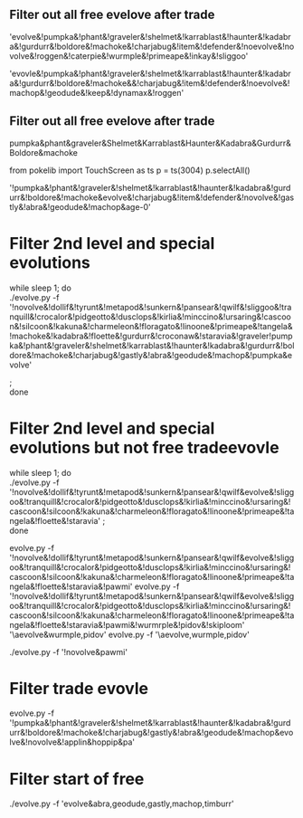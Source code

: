 

## Filter out all free evelove after trade
'evolve&!pumpka&!phant&!graveler&!shelmet&!karrablast&!haunter&!kadabra&!gurdurr&!boldore&!machoke&!charjabug&!item&!defender&!noevolve&!novolve&!roggen&!caterpie&!wurmple&!primeape&!inkay&!sliggoo'

'evovle&!pumpka&!phant&!graveler&!shelmet&!karrablast&!haunter&!kadabra&!gurdurr&!boldore&!machoke&&!charjabug&!item&!defender&!noevolve&!machop&!geodude&!keep&!dynamax&!roggen'

## Filter out all free evelove after trade
pumpka&phant&graveler&Shelmet&Karrablast&Haunter&Kadabra&Gurdurr&Boldore&machoke

from pokelib import TouchScreen as ts
p = ts(3004)
p.selectAll()


'!pumpka&!phant&!graveler&!shelmet&!karrablast&!haunter&!kadabra&!gurdurr&!boldore&!machoke&evolve&!charjabug&!item&!defender&!novolve&!gastly&!abra&!geodude&!machop&age-0'

# Filter 2nd level and special evolutions
while sleep 1; do \
./evolve.py -f '!novolve&!dollif&!tyrunt&!metapod&!sunkern&!pansear&!qwilf&!sliggoo&!tranquill&!crocalor&!pidgeotto&!dusclops&!kirlia&!minccino&!ursaring&!cascoon&!silcoon&!kakuna&!charmeleon&!floragato&!linoone&!primeape&!tangela&!machoke&!kadabra&!floette&!gurdurr&!croconaw&!staravia&!graveler!pumpka&!phant&!graveler&!shelmet&!karrablast&!haunter&!kadabra&!gurdurr&!boldore&!machoke&!charjabug&!gastly&!abra&!geodude&!machop&!pumpka&evolve'


;\
done

# Filter 2nd level and special evolutions but not free tradeevovle
while sleep 1; do \
 ./evolve.py -f '!novolve&!dollif&!tyrunt&!metapod&!sunkern&!pansear&!qwilf&evolve&!sliggoo&!tranquill&!crocalor&!pidgeotto&!dusclops&!kirlia&!minccino&!ursaring&!cascoon&!silcoon&!kakuna&!charmeleon&!floragato&!linoone&!primeape&!tangela&!floette&!staravia'    ;\
done

evolve.py -f '!novolve&!dollif&!tyrunt&!metapod&!sunkern&!pansear&!qwilf&evolve&!sliggoo&!tranquill&!crocalor&!pidgeotto&!dusclops&!kirlia&!minccino&!ursaring&!cascoon&!silcoon&!kakuna&!charmeleon&!floragato&!linoone&!primeape&!tangela&!floette&!staravia&!pawmi' 
evolve.py -f '!novolve&!dollif&!tyrunt&!metapod&!sunkern&!pansear&!qwilf&evolve&!sliggoo&!tranquill&!crocalor&!pidgeotto&!dusclops&!kirlia&!minccino&!ursaring&!cascoon&!silcoon&!kakuna&!charmeleon&!floragato&!linoone&!primeape&!tangela&!floette&!staravia&!pawmi&!wurmrple&!pidov&!skiploom' 
'\aevolve&wurmple,pidov'
evolve.py -f '\aevolve,wurmple,pidov' 

 ./evolve.py -f '!novolve&pawmi'

# Filter trade evovle

evolve.py -f '!pumpka&!phant&!graveler&!shelmet&!karrablast&!haunter&!kadabra&!gurdurr&!boldore&!machoke&!charjabug&!gastly&!abra&!geodude&!machop&evolve&!novolve&!applin&hoppip&pa'

# Filter start of free
 ./evolve.py -f 'evolve&abra,geodude,gastly,machop,timburr'

